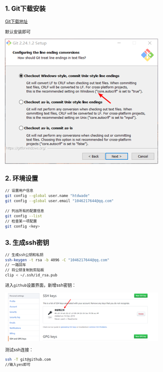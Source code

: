 ## 1. Git下载安装

[Git下载地址](https://git-scm.com/downloads)

默认安装即可

![](https://raw.githubusercontent.com/htdwade/PicBed/master/img/20191214142143.png)

## 2. 环境设置

```bash
// 设置用户信息
git config --global user.name "htdwade"
git config --global user.email "1046217644@qq.com"

// 列出所有的配置信息
git config --list
// 检查某一项配置
git config <key>

```

## 3. 生成ssh密钥

```bash
// 生成ssh公钥和私钥
ssh-keygen -t rsa -b 4096 -C "1046217644@qq.com"
// 一路回车
// 将公钥复制到剪贴板
clip < ~/.ssh/id_rsa.pub
```

进入`github`设置界面，新增ssh密钥：

![](https://raw.githubusercontent.com/htdwade/PicBed/master/img/20191214152428.png)



测试ssh连接：

```bash
ssh -T git@github.com
//输入yes即可
```

